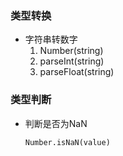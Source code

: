 ### 类型转换

* 字符串转数字
  1. Number(string)
  2. parseInt(string)
  3. parseFloat(string)



### 类型判断

* 判断是否为NaN

  `Number.isNaN(value)`

